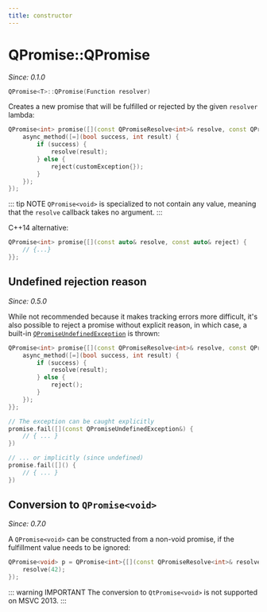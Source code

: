 ```yaml
---
title: constructor
---
```


# QPromise::QPromise

*Since: 0.1.0*

```cpp
QPromise<T>::QPromise(Function resolver)
```

Creates a new promise that will be fulfilled or rejected by the given `resolver` lambda:

```cpp
QPromise<int> promise([](const QPromiseResolve<int>& resolve, const QPromiseReject<int>& reject) {
    async_method([=](bool success, int result) {
        if (success) {
            resolve(result);
        } else {
            reject(customException{});
        }
    });
});
```

::: tip NOTE
`QPromise<void>` is specialized to not contain any value, meaning that the `resolve` callback takes
no argument.
:::

C++14 alternative:

```cpp
QPromise<int> promise{[](const auto& resolve, const auto& reject) {
    // {...}
}};
```

## Undefined rejection reason

*Since: 0.5.0*

While not recommended because it makes tracking errors more difficult, it's also possible to reject
a promise without explicit reason, in which case, a built-in [`QPromiseUndefinedException`](../exceptions/undefined.md)
is thrown:

```cpp
QPromise<int> promise{[](const QPromiseResolve<int>& resolve, const QPromiseReject<int>& reject) {
    async_method([=](bool success, int result) {
        if (success) {
            resolve(result);
        } else {
            reject();
        }
    });
}};
```

```cpp
// The exception can be caught explicitly
promise.fail([](const QPromiseUndefinedException&) {
    // { ... }
})

// ... or implicitly (since undefined)
promise.fail([]() {
    // { ... }
})
```

## Conversion to `QPromise<void>`

*Since: 0.7.0*

A `QPromise<void>` can be constructed from a non-void promise, if the fulfillment value needs to be
ignored:

```cpp
QPromise<void> p = QPromise<int>{[](const QPromiseResolve<int>& resolve, const QPromiseReject<int>& reject) {
    resolve(42);
});
```

::: warning IMPORTANT
The conversion to `QtPromise<void>` is not supported on MSVC 2013. 
:::

